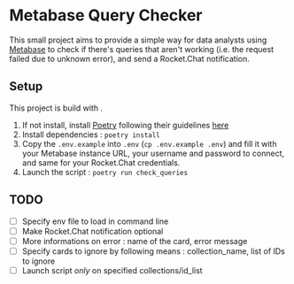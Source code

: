 # Metabase Query Checker
This small project aims to provide a simple way for data analysts using [Metabase](https://metabase.com) to check if there's queries that aren't working (i.e. the request failed due to unknown error), and send a Rocket.Chat notification.

## Setup
This project is build with . 
1. If not install, install [Poetry](https://python-poetry.org/) following their guidelines [here](https://python-poetry.org/docs/#installation) 
2. Install dependencies : `poetry install`
3. Copy the `.env.example` into `.env` (`cp .env.example .env`) and fill it with your Metabase instance URL, your username and password to connect, and same for your Rocket.Chat credentials.
4. Launch the script : `poetry run check_queries`

## TODO
- [ ] Specify env file to load in command line
- [ ] Make Rocket.Chat notification optional
- [ ] More informations on error : name of the card, error message
- [ ] Specify cards to ignore by following means : collection_name, list of IDs to ignore
- [ ] Launch script *only* on specified collections/id_list
